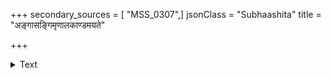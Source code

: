 +++
secondary_sources = [ "MSS_0307",]
jsonClass = "Subhaashita"
title = "अङ्गासङ्गिमृणालकाण्डमयते"

+++

<details><summary>Text</summary>

अङ्गासङ्गिमृणालकाण्डमयते भृङ्गावलीनां रुचं नासामौक्तिकमिन्द्रनीलसरणिं श्वासानिलाद् गाहते।  
दत्तेयं हिमवालुकापि कुचयोर्धत्ते क्षणं दीपतां तप्तायःपतिताम्बुवत्करतले धाराम्बु संलीयते॥
</details>
